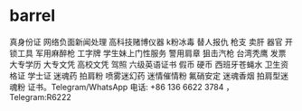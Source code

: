 # barrel
真身份证 网络负面新闻处理 高科技赌博仪器 k粉冰毒 替人报仇 枪支 卖肝 器官 开锁工具 军用麻醉枪 工字牌 学生妹上门性服务 警用肩章 狙击汽枪 台湾秃鹰 发票 大专学历 大专文凭 高校文凭 驾照 六级英语证书 假币 硬币 西班牙苍蝇水 卫生资格证 学士证 迷魂药 拍肩粉 喷雾迷幻药 迷情催情粉 氟硝安定 迷魂香烟 拍肩型迷魂粉 证书。Telegram/WhatsApp 电话: +86 136 6622 3784   ，Telegram:R6222
